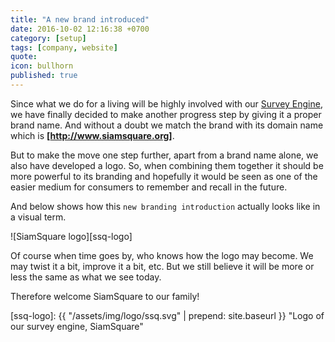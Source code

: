 ```yaml
---
title: "A new brand introduced"
date: 2016-10-02 12:16:38 +0700
category: [setup]
tags: [company, website]
quote:
icon: bullhorn
published: true
---
```


Since what we do for a living will be highly involved with our [Survey Engine], we have finally decided to make another progress step by giving it a proper brand name. And without a doubt we match the brand with its domain name which is __[http://www.siamsquare.org]__.

But to make the move one step further, apart from a brand name alone, we also have developed a logo. So, when combining them together it should be more powerful to its branding and hopefully it would be seen as one of the easier medium for consumers to remember and recall in the future.

And below shows how this `new branding introduction` actually looks like in a visual term.


![SiamSquare logo][ssq-logo]


Of course when time goes by, who knows how the logo may become. We may twist it a bit, improve it a bit, etc. But we still believe it will be more or less the same as what we see today.

Therefore welcome SiamSquare to our family!


[Survey Engine]: http://www.siamsquare.org
[http://www.siamsquare.org]: http://www.siamsquare.org
[ssq-logo]: {{ "/assets/img/logo/ssq.svg" | prepend: site.baseurl }} "Logo of our survey engine, SiamSquare"
